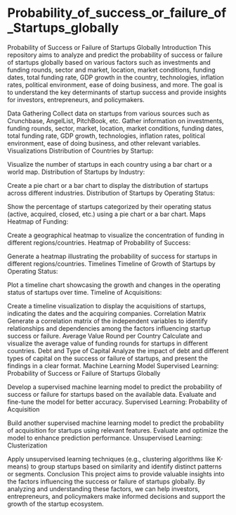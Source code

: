 # Probability_of_success_or_failure_of_Startups_globally

Probability of Success or Failure of Startups Globally
Introduction
This repository aims to analyze and predict the probability of success or failure of startups globally based on various factors such as investments and funding rounds, sector and market, location, market conditions, funding dates, total funding rate, GDP growth in the country, technologies, inflation rates, political environment, ease of doing business, and more. The goal is to understand the key determinants of startup success and provide insights for investors, entrepreneurs, and policymakers.

Data Gathering
Collect data on startups from various sources such as Crunchbase, AngelList, PitchBook, etc.
Gather information on investments, funding rounds, sector, market, location, market conditions, funding dates, total funding rate, GDP growth, technologies, inflation rates, political environment, ease of doing business, and other relevant variables.
Visualizations
Distribution of Countries by Startup:

Visualize the number of startups in each country using a bar chart or a world map.
Distribution of Startups by Industry:

Create a pie chart or a bar chart to display the distribution of startups across different industries.
Distribution of Startups by Operating Status:

Show the percentage of startups categorized by their operating status (active, acquired, closed, etc.) using a pie chart or a bar chart.
Maps
Heatmap of Funding:

Create a geographical heatmap to visualize the concentration of funding in different regions/countries.
Heatmap of Probability of Success:

Generate a heatmap illustrating the probability of success for startups in different regions/countries.
Timelines
Timeline of Growth of Startups by Operating Status:

Plot a timeline chart showcasing the growth and changes in the operating status of startups over time.
Timeline of Acquisitions:

Create a timeline visualization to display the acquisitions of startups, indicating the dates and the acquiring companies.
Correlation Matrix
Generate a correlation matrix of the independent variables to identify relationships and dependencies among the factors influencing startup success or failure.
Average Value Round per Country
Calculate and visualize the average value of funding rounds for startups in different countries.
Debt and Type of Capital
Analyze the impact of debt and different types of capital on the success or failure of startups, and present the findings in a clear format.
Machine Learning Model
Supervised Learning: Probability of Success or Failure of Startups Globally

Develop a supervised machine learning model to predict the probability of success or failure for startups based on the available data. Evaluate and fine-tune the model for better accuracy.
Supervised Learning: Probability of Acquisition

Build another supervised machine learning model to predict the probability of acquisition for startups using relevant features. Evaluate and optimize the model to enhance prediction performance.
Unsupervised Learning: Clusterization

Apply unsupervised learning techniques (e.g., clustering algorithms like K-means) to group startups based on similarity and identify distinct patterns or segments.
Conclusion
This project aims to provide valuable insights into the factors influencing the success or failure of startups globally. By analyzing and understanding these factors, we can help investors, entrepreneurs, and policymakers make informed decisions and support the growth of the startup ecosystem.

